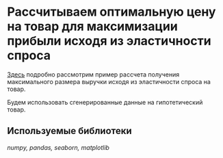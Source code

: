 # Рассчитываем оптимальную цену на товар для максимизации прибыли исходя из эластичности спроса

[Здесь](https://github.com/VladimirSizov/other_things/blob/main/elastisity_of_demand/elastisity_of_demand.ipynb) подробно рассмотрим пример рассчета получения максимального размера выручки исходя из эластичности спроса на товар.

Будем использовать сгенерированные данные на гипотетический товар.  
## Используемые библиотеки
*numpy, pandas, seaborn, matplotlib* 
